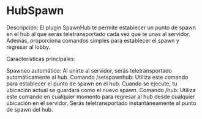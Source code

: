 # HubSpawn

Descripción: El plugin SpawnHub te permite establecer un punto de spawn en el hub al que serás teletransportado cada vez que te unas al servidor. Además, proporciona comandos simples para establecer el spawn y regresar al lobby.

Características principales:

Spawneo automático: Al unirte al servidor, serás teletransportado automáticamente al hub.
Comando /setspawnhub: Utiliza este comando para establecer el punto de spawn en el hub. Cuando se ejecute, tu ubicación actual se guardará como el nuevo spawn.
Comando /hub: Utiliza este comando en cualquier momento para regresar al hub desde cualquier ubicación en el servidor. Serás teletransportado instantáneamente al punto de spawn del hub.
